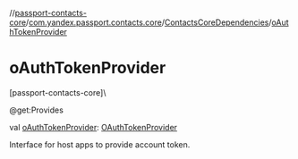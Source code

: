 //[passport-contacts-core](../../../index.md)/[com.yandex.passport.contacts.core](../index.md)/[ContactsCoreDependencies](index.md)/[oAuthTokenProvider](o-auth-token-provider.md)

# oAuthTokenProvider

[passport-contacts-core]\

@get:Provides

val [oAuthTokenProvider](o-auth-token-provider.md): [OAuthTokenProvider](../-o-auth-token-provider/index.md)

Interface for host apps to provide account token.

